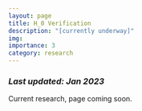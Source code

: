 ```yaml
---
layout: page
title: H_0 Verification 
description: "[currently underway]"
img:
importance: 3
category: research
---
```

### *Last updated: Jan 2023* 

Current research, page coming soon. 
